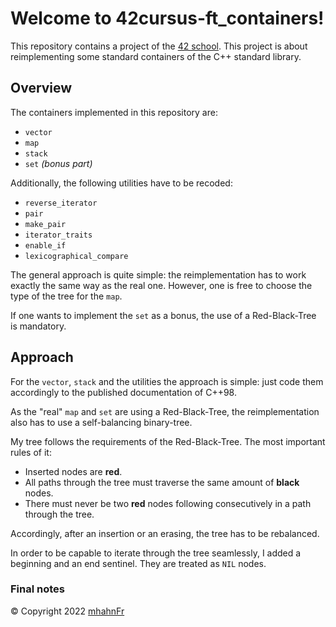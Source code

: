 # Welcome to 42cursus-ft_containers!
This repository contains a project of the [42 school].
This project is about reimplementing some standard containers of the C++ standard library.

## Overview
The containers implemented in this repository are:
- `vector`
- `map`
- `stack`
- `set` _(bonus part)_

Additionally, the following utilities have to be recoded:
- `reverse_iterator`
- `pair`
- `make_pair`
- `iterator_traits`
- `enable_if`
- `lexicographical_compare`

The general approach is quite simple: the reimplementation has to work exactly the same way as the real one.
However, one is free to choose the type of the tree for the `map`.

If one wants to implement the `set` as a bonus, the use of a Red-Black-Tree is mandatory.

## Approach
For the `vector`, `stack` and the utilities the approach is simple: just code them accordingly to the published documentation of C++98.

As the "real" `map` and `set` are using a Red-Black-Tree, the reimplementation also has to use a self-balancing binary-tree.

My tree follows the requirements of the Red-Black-Tree. The most important rules of it:
- Inserted nodes are **red**.
- All paths through the tree must traverse the same amount of **black** nodes.
- There must never be two **red** nodes following consecutively in a path through the tree.

Accordingly, after an insertion or an erasing, the tree has to be rebalanced.

In order to be capable to iterate through the tree seamlessly, I added a beginning and an end sentinel. They are treated as `NIL` nodes.

### Final notes

© Copyright 2022 [mhahnFr](https://www.github.com/mhahnFr)

[42 school]: https://www.42heilbronn.de/learncoderepeat